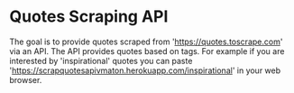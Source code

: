 # Quotes Scraping API

The goal is to provide quotes scraped from 'https://quotes.toscrape.com' via an API. The API provides quotes based on tags. For example if you are interested by 'inspirational' quotes you can paste 'https://scrapquotesapivmaton.herokuapp.com/inspirational' in your web browser.

